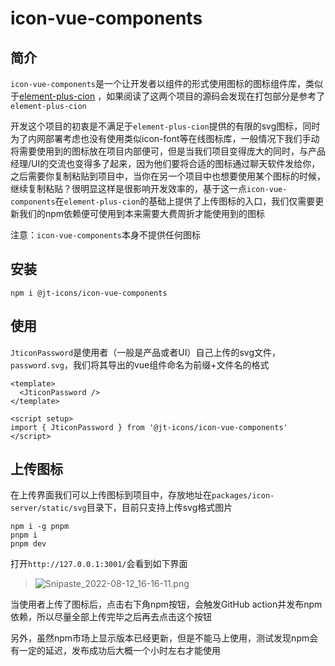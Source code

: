 # icon-vue-components

## 简介

`icon-vue-components`是一个让开发者以组件的形式使用图标的图标组件库，类似于[element-plus-cion](https://github.com/element-plus/element-plus-icons) ，如果阅读了这两个项目的源码会发现在打包部分是参考了`element-plus-cion`

开发这个项目的初衷是不满足于`element-plus-cion`提供的有限的svg图标，同时为了内网部署考虑也没有使用类似icon-font等在线图标库，一般情况下我们手动将需要使用到的图标放在项目内部便可，但是当我们项目变得庞大的同时，与产品经理/UI的交流也变得多了起来，因为他们要将合适的图标通过聊天软件发给你，之后需要你复制粘贴到项目中，当你在另一个项目中也想要使用某个图标的时候，继续复制粘贴？很明显这样是很影响开发效率的，基于这一点`icon-vue-components`在`element-plus-cion`的基础上提供了上传图标的入口，我们仅需要更新我们的npm依赖便可使用到本来需要大费周折才能使用到的图标

注意：`icon-vue-components`本身不提供任何图标

## 安装

```
npm i @jt-icons/icon-vue-components
```

## 使用

`JticonPassword`是使用者（一般是产品或者UI）自己上传的svg文件，`password.svg`，我们将其导出的vue组件命名为前缀+文件名的格式

```
<template>
  <JticonPassword />
</template>

<script setup>
import { JticonPassword } from '@jt-icons/icon-vue-components'
</script>
```

## 上传图标

在上传界面我们可以上传图标到项目中，存放地址在`packages/icon-server/static/svg`目录下，目前只支持上传svg格式图片

```
npm i -g pnpm
pnpm i
pnpm dev
```

打开`http://127.0.0.1:3001/`会看到如下界面

> ![Snipaste_2022-08-12_16-16-11.png](https://s2.loli.net/2022/08/12/gBzeulPRykW14oQ.png)

当使用者上传了图标后，点击右下角npm按钮，会触发GitHub action并发布npm依赖，所以尽量全部上传完毕之后再去点击这个按钮

另外，虽然npm市场上显示版本已经更新，但是不能马上使用，测试发现npm会有一定的延迟，发布成功后大概一个小时左右才能使用
